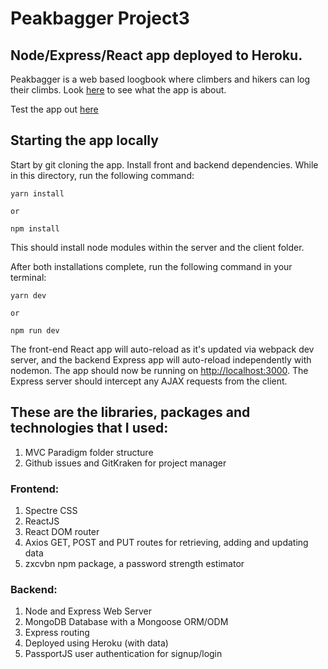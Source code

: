 # Peakbagger Project3

## Node/Express/React app deployed to Heroku.

Peakbagger is a web based loogbook where climbers and hikers can log their climbs. 
Look [here](https://drive.google.com/file/d/18T-ZZkH6cqWzrar0AX5LsFNCNgzGl5f2/view?usp=sharing) to see what the app is about.

Test the app out [here](https://project3mlebjork.herokuapp.com/)


## Starting the app locally

Start by git cloning the app. Install front and backend dependencies. While in this directory, run the following command:

```
yarn install

or 

npm install
```

This should install node modules within the server and the client folder.

After both installations complete, run the following command in your terminal:

```
yarn dev

or 

npm run dev
```

The front-end React app will auto-reload as it's updated via webpack dev server, and the backend Express app will auto-reload independently with nodemon. The app should now be running on <http://localhost:3000>. The Express server should intercept any AJAX requests from the client.

## These are the libraries, packages and technologies that I used:

1. MVC Paradigm folder structure
2. Github issues and GitKraken for project manager

### Frontend:
1. Spectre CSS
2. ReactJS
3. React DOM router
4. Axios GET, POST and PUT routes for retrieving, adding and updating data
5. zxcvbn npm package, a password strength estimator

### Backend:
1. Node and Express Web Server
2. MongoDB Database with a Mongoose ORM/ODM
3. Express routing
4. Deployed using Heroku (with data)
5. PassportJS user authentication for signup/login













